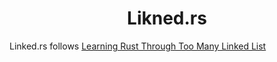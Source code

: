 <h1 align="center">Likned.<span></span>rs</h1>

Linked.<span></span>rs follows [Learning Rust Through Too Many Linked List](https://rust-unofficial.github.io/too-many-lists/index.html)
